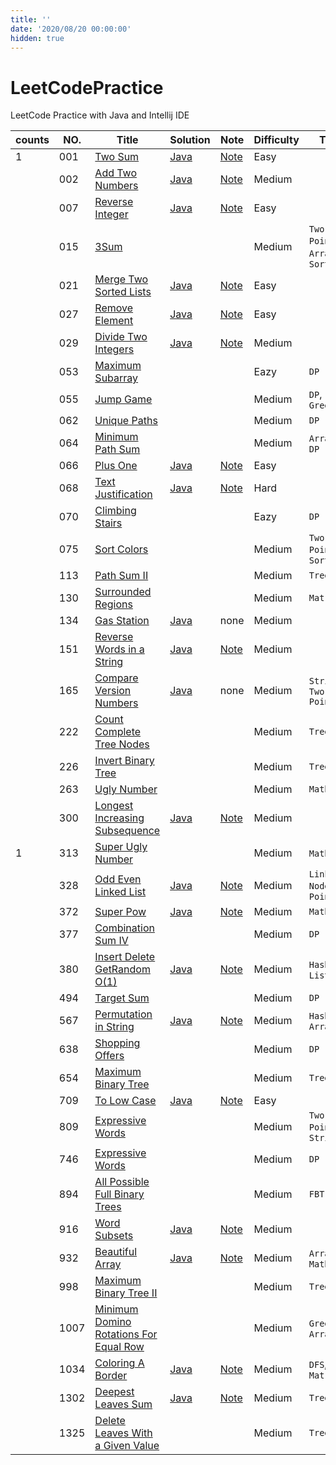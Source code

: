 ```yaml
---
title: ''
date: '2020/08/20 00:00:00'
hidden: true
---
```


# LeetCodePractice
LeetCode Practice with Java and Intellij IDE

|counts|NO.|Title|Solution|Note|Difficulty|Tag|Date|
|------|---|-----|--------|----|----------|---|----|
|1|001|[Two Sum](https://leetcode.com/problems/two-sum/)|[Java](src/_001_Two_Sum.java)|[Note](Note/001.%20Two%20Sum)|Easy||
||002|[Add Two Numbers](https://leetcode.com/problems/add-two-numbers/)|[Java](src/_002_Add_Two_Numbers.java)|[Note](Note/002.%20Add%20Two%20Numbers)|Medium||
||007|[Reverse Integer](https://leetcode.com/problems/reverse-integer/)|[Java](src/_007_Reverse_Integer.java)|[Note](Note/007.%20Reverse%20Integer)|Easy||
||015|[3Sum](https://leetcode.com/problems/3sum)|||Medium|`Two Pointer`, `Array`, `Sorting`|2021/10/28|
||021|[Merge Two Sorted Lists](https://leetcode.com/problems/merge-two-sorted-lists/)|[Java](src/_021_Merge_Two_Sorted_Lists.java)|[Note](Note/021.%20Merge%20Two%20Sorted%20Lists)|Easy||
||027|[Remove Element](https://leetcode.com/problems/reverse-integer/)|[Java](src/_027_Remove_Element.java)|[Note](Note/027.%20Remove%20Element)|Easy||
||029|[Divide Two Integers](https://leetcode.com/problems/divide-two-integers/)|[Java](src/_029_Divide_Two_Integers.java)|[Note](Note/029.%20Divide%20Two%20Integers)|Medium||2021/10/20|
||053|[Maximum Subarray](https://leetcode.com/problems/maximum-subarray/)|||Eazy|`DP`|2021/10/27|
||055|[Jump Game](https://leetcode.com/problems/jump-game)|||Medium|`DP`, `Greedy`|2021/10/28|
||062|[Unique Paths](https://leetcode.com/problems/unique-paths)|||Medium|`DP`|2021/10/28|
||064|[Minimum Path Sum](https://leetcode.com/problems/minimum-path-sum/)|||Medium|`Array`, `DP`|2021/10/26|
||066|[Plus One](https://leetcode.com/problems/plus-one/)|[Java](src/_066_Plus_One.java)|[Note](Note/066.%20Plus%20One)|Easy||
||068|[Text Justification](https://leetcode.com/problems/text-justification/)|[Java](src/_068_Text_Justification.java)|[Note](Note/068.%20Text%20Justification)|Hard||
||070|[Climbing Stairs](https://leetcode.com/problems/climbing-stairs)|||Eazy|`DP`|2021/10/27|
||075|[Sort Colors](https://leetcode.com/problems/sort-colors)|||Medium|`Two Pointer`, `Sorting`|2021/10/28|
||113|[Path Sum II](https://leetcode.com/problems/path-sum-ii)|||Medium|`Tree`|2021/10/24|
||130|[Surrounded Regions](https://leetcode.com/problems/surrounded-regions/)|||Medium|`Matrix`|2021/11/01|
||134|[Gas Station](https://leetcode.com/problems/gas-station/)|[Java](src/_134_Gas_Station.java)|none|Medium||2021/10/20|
||151|[Reverse Words in a String](https://leetcode.com/problems/reverse-words-in-a-string/)|[Java](src/_151_Reverse_Words_in_a_String.java)|[Note](Note/151.%20Reverse%20Words%20in%20a%20String)|Medium||2021/10/21|
||165|[Compare Version Numbers](https://leetcode.com/problems/compare-version-numbers/)|[Java](src/_165_Compare_Version_Numbers.java)|none|Medium|`String`, `Two Pointer`|2021/10/23|
||222|[Count Complete Tree Nodes](https://leetcode.com/problems/count-complete-tree-nodes)|||Medium|`Tree`|2021/10/24|
||226|[Invert Binary Tree](https://leetcode.com/problems/invert-binary-tree)|||Medium|`Tree`|2021/10/26|
||263|[Ugly Number](https://leetcode.com/problems/ugly-number)|||Medium|`Math`|2021/10/26|
||300|[Longest Increasing Subsequence](https://leetcode.com/problems/longest-increasing-subsequence/)|[Java](src/_300_Longest_Increasing_Subsequence.java)|[Note](Note/300.%20Longest%20Increasing%20Subsequence)|Medium||
|1|313|[Super Ugly Number](https://leetcode.com/problems/super-ugly-number)|||Medium|`Math`, `DP`|2021/10/27|
||328|[Odd Even Linked List](https://leetcode.com/problems/odd-even-linked-list/)|[Java](src/_328_Odd_Even_Linked_List.java)|[Note](Note/328.%20Odd%20Even%20Linked%20List)|Medium|`Linked Node`, `Pointer`|2021/10/23|
||372|[Super Pow](https://leetcode.com/problems/super-pow/)|[Java](src/_372_Super_Pow.java)|[Note](Note/372.%20Super%20Pow)|Medium|`Math`|2021/10/22|
||377|[Combination Sum IV]()|||Medium|`DP`|2021/10/27|
||380|[Insert Delete GetRandom O(1)](https://leetcode.com/problems/insert-delete-getrandom-o1/)|[Java](src/_380_Insert_Delete_GetRandom_O_1.java)|[Note](Note/380.%20Insert%20Delete%20GetRandom%20O(1))|Medium|`HashMap`, `List`|2021/10/22|
||494|[Target Sum]()|||Medium|`DP`|2021/10/28|
||567|[Permutation in String](https://leetcode.com/problems/permutation-in-string/)|[Java](src/_567_Permutation_in_String.java)|[Note](Note/567.%20Permutation%20in%20String)|Medium|`HashMap`, `Array`|2021/10/22|
||638|[Shopping Offers]()|||Medium|`DP`|2021/10/26|
||654|[Maximum Binary Tree]()|||Medium|`Tree`|2021/10/24|
||709|[To Low Case](https://leetcode.com/problems/to-lower-case/)|[Java](src/_709_ToLowerCase.java)|[Note](Note/709.%20To%20Lower%20Case)|Easy||
||809|[Expressive Words]()|||Medium|`Two Pointer`, `String`|2021/10/25|
||746|[Expressive Words]()|||Medium|`DP`|2021/10/25|
||894|[All Possible Full Binary Trees]()|||Medium|`FBT`|2021/10/25|
||916|[Word Subsets](https://leetcode.com/problems/word-subsets/)|[Java](src/_916_Word_Subsets.java)|[Note](Note/916.%20Word%20Subsets)|Medium||2021/10/20|
||932|[Beautiful Array](https://leetcode.com/problems/beautiful-array/)|[Java](src/_932_Beautiful_Array.java)|[Note](Note/932.%20Beautiful%20Array)|Medium|`Array`, `Math`|2021/10/22|
||998|[Maximum Binary Tree II]()|||Medium|`Tree`|2021/10/24|
||1007|[Minimum Domino Rotations For Equal Row]()|||Medium|`Greedy`, `Array`|2021/10/25|
||1034|[Coloring A Border](https://leetcode.com/problems/coloring-a-border/)|[Java](src/_1302_Deepest_Leaves_Sum.java)|[Note](Note/1034.%20Coloring%20A%20Border)|Medium|`DFS`, `Matrix`|2021/10/24|
||1302|[Deepest Leaves Sum](https://leetcode.com/problems/deepest-leaves-sum/)|[Java](src/_1302_Deepest_Leaves_Sum.java)|[Note](Note/1302.%20Deepest%20Leaves%20Sum)|Medium|`Tree`|2021/10/21|
||1325|[Delete Leaves With a Given Value]()|||Medium|`Tree`|2021/10/25|

